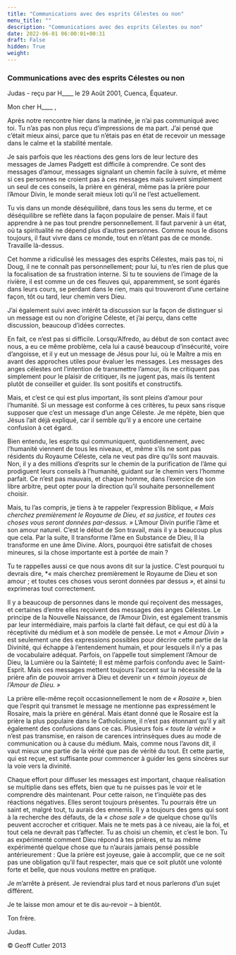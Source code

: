 ```yaml
---
title: "Communications avec des esprits Célestes ou non"
menu_title: ""
description: "Communications avec des esprits Célestes ou non"
date: 2022-06-01 06:00:01+00:31
draft: False
hidden: True
weight:
---
```

### Communications avec des esprits Célestes ou non

Judas - reçu par H____ le 29 Août 2001, Cuenca, Équateur.

Mon cher H____ ,

Après notre rencontre hier dans la matinée, je n’ai pas communiqué avec toi. Tu n’as pas non plus reçu d’impressions de ma part. J’ai pensé que c’était mieux ainsi, parce que tu n’étais pas en état de recevoir un message dans le calme et la stabilité mentale.

Je sais parfois que les réactions des gens lors de leur lecture des messages de James Padgett est difficile à comprendre. Ce sont des messages d’amour, messages signalant un chemin facile à suivre, et même si ces personnes ne croient pas à ces messages mais suivent simplement un seul de ces conseils, la prière en général, même pas la prière pour l’Amour Divin, le monde serait mieux loti qu’il ne l’est actuellement.

Tu vis dans un monde déséquilibré, dans tous les sens du terme, et ce déséquilibre se reflète dans la façon populaire de penser. Mais il faut apprendre à ne pas tout prendre personnellement. Il faut parvenir à un état, où ta spiritualité ne dépend plus d’autres personnes. Comme nous le disons toujours, il faut vivre dans ce monde, tout en n’étant pas  de ce monde. Travaille là-dessus.

Cet homme a ridiculisé les messages des esprits Célestes, mais pas toi, ni Doug, il ne te connaît pas personnellement; pour lui, tu n’es rien de plus que la focalisation de sa frustration interne. Si tu te souviens de l’image de la rivière, il est comme un de ces fleuves qui, apparemment, se sont égarés dans leurs cours, se perdant dans le rien, mais qui trouveront d’une certaine façon, tôt ou tard, leur chemin vers Dieu.

J’ai également suivi avec intérêt ta discussion sur la façon de distinguer si un message est ou non d’origine Céleste, et j’ai perçu, dans cette discussion, beaucoup d’idées correctes.

En fait, ce n’est pas si difficile. Lorsqu’Alfredo, au début de son contact avec nous, a eu ce même problème, cela lui a causé beaucoup d’insécurité, voire d’angoisse, et il y eut un message de Jésus pour lui, où le Maître a mis en avant des approches utiles pour évaluer les messages. Les messages des anges célestes ont l’intention de transmettre l’amour, ils ne critiquent pas simplement pour le plaisir de critiquer, ils ne jugent pas, mais ils tentent plutôt de conseiller et guider. Ils sont positifs et constructifs.

Mais, et c’est ce qui est plus important, ils sont pleins d’amour pour l’humanité. Si un message est conforme à ces critères, tu peux sans risque supposer que c’est un message d’un ange Céleste. Je me répète, bien que Jésus l’ait déjà expliqué, car il semble qu’il y a encore une certaine confusion à cet égard.

Bien entendu, les esprits qui communiquent, quotidiennement, avec l’humanité viennent de tous les niveaux, et, même s’ils ne sont pas résidents du Royaume Céleste, cela ne veut pas dire qu’ils sont mauvais. Non, il y a des millions d’esprits sur le chemin de la purification de l’âme qui prodiguent leurs conseils à l’humanité, guidant sur le chemin vers l’homme parfait. Ce n’est pas mauvais, et chaque homme, dans l’exercice de son libre arbitre, peut opter pour la direction qu’il souhaite personnellement choisir.

Mais, tu l’as compris, je tiens à te rappeler l’expression Biblique, *« Mais cherchez premièrement le Royaume de Dieu, et sa justice, et toutes ces choses vous seront données par-dessus. »* L’Amour Divin purifie l’âme et son amour naturel. C’est le début de Son travail, mais il y a beaucoup plus que cela. Par la suite, Il transforme l’âme en Substance de Dieu, Il la transforme en une âme Divine. Alors, pourquoi être satisfait de choses mineures, si la chose importante est à portée de main ?

Tu te rappelles aussi ce que nous avons dit sur la justice. C’est pourquoi tu devrais dire, *« mais cherchez premièrement le Royaume de Dieu et son amour ; et toutes ces choses vous seront données par dessus *»*, et ainsi tu exprimeras tout correctement.

Il y a beaucoup de personnes dans le monde qui reçoivent des messages, et certaines d’entre elles reçoivent des messages des anges Célestes. Le principe de la Nouvelle Naissance, de l’Amour Divin, est également transmis par leur intermédiaire, mais parfois la clarté fait défaut, ce qui est dû à la réceptivité du médium et à son modèle de pensée. Le mot *« Amour Divin »* est seulement une des expressions possibles pour décrire cette partie de la Divinité, qui échappe à l’entendement humain, et pour lesquels il n’y a pas de vocabulaire adéquat. Parfois, on l’appelle tout simplement l’Amour de Dieu, la Lumière ou la Sainteté; Il est même parfois confondu avec le Saint-Esprit. Mais ces messages mettent toujours l’accent sur la nécessité de la prière afin de pouvoir arriver à Dieu et devenir un *« témoin joyeux de l’Amour de Dieu. »*

La prière elle-même reçoit occasionnellement le nom de *« Rosaire »*, bien que l’esprit qui transmet le message ne mentionne pas expressément le Rosaire, mais la prière en général. Mais étant donné que le Rosaire est la prière la plus populaire dans le Catholicisme, il n’est pas étonnant qu’il y ait également des confusions dans ce cas. Plusieurs fois *« toute la vérité »* n’est pas transmise, en raison de carences intrinsèques dues au mode de communication ou à cause du médium. Mais, comme nous l’avons dit, il vaut mieux une partie de la vérité que pas de vérité du tout. Et cette partie, qui est reçue, est suffisante pour commencer à guider les gens sincères sur la voie vers la divinité.

Chaque effort pour diffuser les messages est important, chaque réalisation se multiplie dans ses effets, bien que tu ne puisses pas le voir et le comprendre dès maintenant. Pour cette raison, ne t’inquiète pas des réactions négatives. Elles seront toujours présentes. Tu pourrais être un saint et, malgré tout, tu aurais des ennemis. Il y a toujours des gens qui sont à la recherche des défauts, de la *« chose sale »* de quelque chose qu’ils peuvent accrocher et critiquer. Mais ne te mets pas à ce niveau, aie la foi, et tout cela ne devrait pas t’affecter. Tu as choisi un chemin, et c’est le bon. Tu as expérimenté comment Dieu répond à tes prières, et tu as même expérimenté quelque chose que tu n’aurais jamais pensé possible antérieurement : Que la prière est joyeuse, gaie à accomplir, que ce ne soit pas une obligation qu’il faut respecter, mais que ce soit plutôt une volonté forte et belle, que nous voulons mettre en pratique.

Je m’arrête à présent. Je reviendrai plus tard et nous parlerons d’un sujet différent.

Je te laisse mon amour et te dis au-revoir – à bientôt.

Ton frère.

Judas.

© Geoff Cutler 2013
